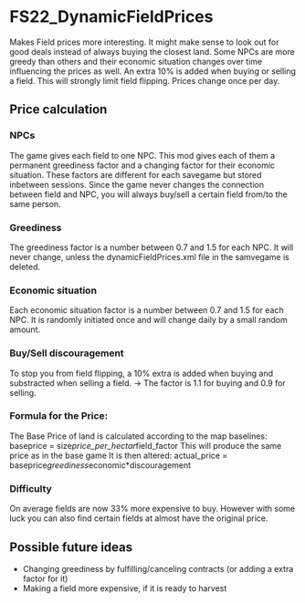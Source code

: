 # FS22_DynamicFieldPrices

Makes Field prices more interesting. It might make sense to look out for good deals instead of always buying the closest land.
Some NPCs are more greedy than others and their economic situation changes over time influencing the prices as well.
An extra 10% is added when buying or selling a field. This will strongly limit field flipping.
Prices change once per day.

## Price calculation
### NPCs

The game gives each field to one NPC. This mod gives each of them a permanent greediness factor and a changing factor for their economic situation.
These factors are different for each savegame but stored inbetween sessions.
Since the game never changes the connection between field and NPC, you will always buy/sell a certain field from/to the same person.

###  Greediness

The greediness factor is a number between 0.7 and 1.5 for each NPC. It will never change, unless the dynamicFieldPrices.xml file in the samvegame is deleted.

### Economic situation

Each economic situation factor is a number between 0.7 and 1.5 for each NPC. It is randomly initiated once and will change daily by a small random amount.

### Buy/Sell discouragement

To stop you from field flipping, a 10% extra is added when buying and substracted when selling a field.
-> The factor is 1.1 for buying and 0.9 for selling.

### Formula for the Price:

The Base Price of land is calculated according to the map baselines:
baseprice = size*price_per_hectar*field_factor
This will produce the same price as in the base game
It is then altered:
actual_price = baseprice*greediness*economic*discouragement

### Difficulty

On average fields are now 33% more expensive to buy. However with some luck you can also find certain fields at almost have the original price.

## Possible future ideas

- Changing greediness by fulfilling/canceling contracts (or adding a extra factor for it)
- Making a field more expensive, if it is ready to harvest